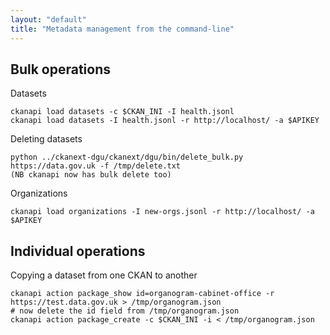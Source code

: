 ```yaml
---
layout: "default"
title: "Metadata management from the command-line"
---
```


## Bulk operations

Datasets

```
ckanapi load datasets -c $CKAN_INI -I health.jsonl
ckanapi load datasets -I health.jsonl -r http://localhost/ -a $APIKEY
```

Deleting datasets

```
python ../ckanext-dgu/ckanext/dgu/bin/delete_bulk.py https://data.gov.uk -f /tmp/delete.txt
(NB ckanapi now has bulk delete too)
```

Organizations

```
ckanapi load organizations -I new-orgs.jsonl -r http://localhost/ -a $APIKEY
```

## Individual operations

Copying a dataset from one CKAN to another

```
ckanapi action package_show id=organogram-cabinet-office -r https://test.data.gov.uk > /tmp/organogram.json
# now delete the id field from /tmp/organogram.json
ckanapi action package_create -c $CKAN_INI -i < /tmp/organogram.json
```